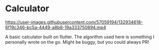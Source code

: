 # Calculator

https://user-images.githubusercontent.com/57059194/132934618-6f19c346-bc5a-4449-a8b8-19a333750894.mp4

A basic calculator built on flutter. The algorithm used here is something I personally wrote on the go. Might be buggy, but you could always PR!

<!-- ## Getting Started

This project is a starting point for a Flutter application.

A few resources to get you started if this is your first Flutter project:

- [Lab: Write your first Flutter app](https://flutter.dev/docs/get-started/codelab)
- [Cookbook: Useful Flutter samples](https://flutter.dev/docs/cookbook)

For help getting started with Flutter, view our
[online documentation](https://flutter.dev/docs), which offers tutorials,
samples, guidance on mobile development, and a full API reference. -->
